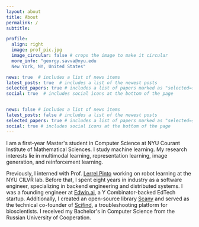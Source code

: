 ```yaml
---
layout: about
title: About
permalink: /
subtitle:

profile:
  align: right
  image: prof_pic.jpg
  image_circular: false # crops the image to make it circular
  more_info: "georgy.savva@nyu.edu
  New York, NY, United States"

news: true  # includes a list of news items
latest_posts: true  # includes a list of the newest posts
selected_papers: true # includes a list of papers marked as "selected={true}"
social: true  # includes social icons at the bottom of the page


news: false # includes a list of news items
latest_posts: false # includes a list of the newest posts
selected_papers: true # includes a list of papers marked as "selected={true}"
social: true # includes social icons at the bottom of the page
---
```


I am a first-year Master's student in Computer Science at NYU Courant Institute of Mathematical Sciences. I study machine learning. My research interests lie in multimodal learning, representation learning, image generation, and reinforcement learning.

Previously, I interned with Prof. [Lerrel Pinto](https://www.lerrelpinto.com/) working on robot learning at the NYU CILVR lab. Before that, I spent eight years in industry as a software engineer, specializing in backend engineering and distributed systems. I was a founding engineer at [Edwin.ai](https://www.ycombinator.com/companies/edwin), a Y Combinator-backed EdTech startup. Additionally, I created an open-source library [Scany](https://github.com/georgysavva/scany) and served as the technical co-founder of [Scifind](https://www.linkedin.com/company/scifind/), a troubleshooting platform for bioscientists. I received my Bachelor's in Computer Science from the Russian University of Cooperation.
